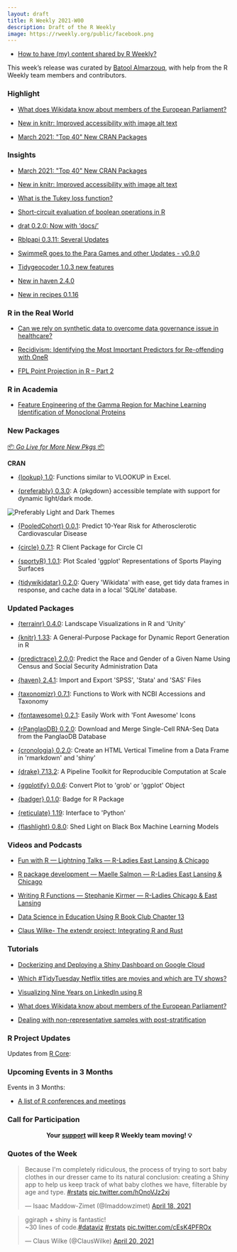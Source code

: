 ```yaml
---
layout: draft
title: R Weekly 2021-W00
description: Draft of the R Weekly
image: https://rweekly.org/public/facebook.png
---
```



+ [How to have (my) content shared by R Weekly?](https://github.com/rweekly/rweekly.org#how-to-have-my-content-shared-by-r-weekly)

This week’s release was curated by [Batool Almarzouq](https://github.com/BatoolMM), with help from the R Weekly team members and contributors.



###  Highlight

+ [What does Wikidata know about members of the European Parliament?](https://medium.com/european-data-journalism-network/a-new-r-package-for-exploring-the-wealth-of-information-stored-by-wikidata-fe85e82b6440)

+ [New in knitr: Improved accessibility with image alt text](https://blog.rstudio.com/2021/04/20/knitr-fig-alt/)

+ [March 2021: "Top 40" New CRAN Packages](https://rviews.rstudio.com/2021/04/22/march-2021-top-40-new-cran-packages/)


### Insights


+ [March 2021: "Top 40" New CRAN Packages](https://rviews.rstudio.com/2021/04/22/march-2021-top-40-new-cran-packages/)

+ [New in knitr: Improved accessibility with image alt text](https://blog.rstudio.com/2021/04/20/knitr-fig-alt/)

+ [What is the Tukey loss function?](https://statisticaloddsandends.wordpress.com/2021/04/23/what-is-the-tukey-loss-function/)

+ [Short-circuit evaluation of boolean operations in R       ](https://r-critique.com/short-circuit-evaluation)

+ [drat 0.2.0: Now with ‘docs/’](http://dirk.eddelbuettel.com/blog/2021/04/22#drat_0.2.0)

+ [Rblpapi 0.3.11: Several Updates](http://dirk.eddelbuettel.com/blog/2021/04/20#rblpapi_0.3.11)

+ [SwimmeR goes to the Para Games and other Updates - v0.9.0](https://pilgrim.netlify.app/post/2021-04-20-swimmer-goes-to-the-para-games-and-other-updates-v-0-9-0/)

+ [Tidygeocoder 1.0.3 new features](https://jessecambon.github.io/2021/04/19/tidygeocoder-1-0-3.html)

+ [New in haven 2.4.0](https://www.tidyverse.org/blog/2021/04/haven-2-4-0/)

+ [New in recipes 0.1.16](https://www.tidyverse.org/blog/2021/04/recipes-0-1-16/)


### R in the Real World

+ [Can we rely on synthetic data to overcome data governance issue in healthcare?](https://nhsrcommunity.com/blog/can-we-rely-on-synthetic-data-to-overcome-data-governance-issue-in-healthcare/)

+ [Recidivism: Identifying the Most Important Predictors for Re-offending with OneR](https://blog.ephorie.de/recidivism-identifying-the-most-important-predictors-for-re-offending-with-oner)

+ [FPL Point Projection in R – Part 2](https://theparttimeanalyst.com/2021/04/22/fpl-point-projection-in-r-part-2/)


###  R in Academia

+ [Feature Engineering of the Gamma Region for Machine Learning Identification of Monoclonal Proteins](https://labrtorian.com/2021/04/21/feature-engineering-of-the-gamma-region-for-machine-learning-identification-of-monoclonal-proteins/)


###  New Packages

<p class="added-hostname"><a href="https://rweekly.org/live" target="_blank" class="externalLink">📦 <i>Go Live for More New Pkgs</i> 📦</a></p>

**CRAN**

+ [{lookup} 1.0](https://kwstat.github.io/lookup/): Functions similar to VLOOKUP in Excel.

+ [{preferably} 0.3.0](http://preferably.amirmasoudabdol.name): A {pkgdown} accessible template with support for dynamic light/dark mode.

![Preferably Light and Dark Themes](https://raw.githubusercontent.com/amirmasoudabdol/preferably/main/man/figures/comparison.png)

+ [{PooledCohort} 0.0.1](https://cran.r-project.org/package=PooledCohort): Predict 10-Year Risk for Atherosclerotic Cardiovascular Disease

+ [{circle} 0.7.1](https://cran.r-project.org/package=circle): R Client Package for Circle CI

+ [{sportyR} 1.0.1](https://cran.r-project.org/package=sportyR): Plot Scaled 'ggplot' Representations of Sports Playing Surfaces

+ [{tidywikidatar} 0.2.0](https://edjnet.github.io/tidywikidatar/): Query 'Wikidata' with ease, get tidy data frames in response, and cache data in a local 'SQLite' database.


### Updated Packages

+ [{terrainr} 0.4.0](https://cran.r-project.org/package=terrainr): Landscape Visualizations in R and 'Unity'

+ [{knitr} 1.33](https://cran.r-project.org/package=knitr): A General-Purpose Package for Dynamic Report Generation in R

+ [{predictrace} 2.0.0](https://cran.r-project.org/package=predictrace): Predict the Race and Gender of a Given Name Using Census and
Social Security Administration Data

+ [{haven} 2.4.1](https://cran.r-project.org/package=haven): Import and Export 'SPSS', 'Stata' and 'SAS' Files

+ [{taxonomizr} 0.7.1](https://cran.r-project.org/package=taxonomizr): Functions to Work with NCBI Accessions and Taxonomy

+ [{fontawesome} 0.2.1](https://cran.r-project.org/package=fontawesome): Easily Work with 'Font Awesome' Icons

+ [{rPanglaoDB} 0.2.0](https://cran.r-project.org/package=rPanglaoDB): Download and Merge Single-Cell RNA-Seq Data from the PanglaoDB
Database

+ [{cronologia} 0.2.0](https://cran.r-project.org/package=cronologia): Create an HTML Vertical Timeline from a Data Frame in
'rmarkdown' and 'shiny'

+ [{drake} 7.13.2](https://cran.r-project.org/package=drake): A Pipeline Toolkit for Reproducible Computation at Scale

+ [{ggplotify} 0.0.6](https://cran.r-project.org/package=ggplotify): Convert Plot to 'grob' or 'ggplot' Object

+ [{badger} 0.1.0](https://cran.r-project.org/package=badger): Badge for R Package

+ [{reticulate} 1.19](https://cran.r-project.org/package=reticulate): Interface to 'Python'

+ [{flashlight} 0.8.0](https://cran.r-project.org/package=flashlight): Shed Light on Black Box Machine Learning Models


###  Videos and Podcasts

+ [Fun with R — Lightning Talks — R-Ladies East Lansing & Chicago](https://www.youtube.com/watch?v=TKTC-tY87lg)

+ [R package development — Maelle Salmon — R-Ladies East Lansing & Chicago](https://www.youtube.com/watch?v=IlWMkz769B4)

+ [Writing R Functions — Stephanie Kirmer — R-Ladies Chicago & East Lansing](https://www.youtube.com/watch?v=TCIMT6l53tQ)

+ [Data Science in Education Using R Book Club Chapter 13](https://www.youtube.com/watch?v=mkw55WuyP9w)

+ [Claus Wilke- The extendr project: Integrating R and Rust](https://www.youtube.com/watch?v=EX7YG2pmcC8)


###  Tutorials

+ [Dockerizing and Deploying a Shiny Dashboard on Google Cloud](https://towardsdatascience.com/dockerizing-and-deploying-a-shiny-dashboard-on-google-cloud-a990ceb3c33a?sk=b9b9dfa78fef6f349851a82990662034)

+ [Which #TidyTuesday Netflix titles are movies and which are TV shows?](https://juliasilge.com/blog/netflix-titles/)

+ [Visualizing Nine Years on LinkedIn using R](https://towardsdatascience.com/nine-years-on-linkedin-in-data-b34047c77223)

+ [What does Wikidata know about members of the European Parliament?](https://medium.com/european-data-journalism-network/a-new-r-package-for-exploring-the-wealth-of-information-stored-by-wikidata-fe85e82b6440)

+ [Dealing with non-representative samples with post-stratification](https://www.brodrigues.co/blog/2021-04-17-post_strat/)


<!--<div class="post-more-begin></div><div class="post-more-end"></div>-->

###  R Project Updates

Updates from [R Core](http://developer.r-project.org/blosxom.cgi/R-devel/NEWS):


###  Upcoming Events in 3 Months

Events in 3 Months:


+ [A list of R conferences and meetings](https://jumpingrivers.github.io/meetingsR/virtual-events.html)


###  Call for Participation


<p class="hide-support added-hostname support-rweekly" style="text-align: center;font-weight: bold;">Your <a class="non-visited externalLink" href="https://www.patreon.com/rweekly" onclick="pas(this)">support</a> will keep R Weekly team moving! 💡</p>

###  Quotes of the Week

<blockquote class="twitter-tweet"><p lang="en" dir="ltr">Because I&#39;m completely ridiculous, the process of trying to sort baby clothes in our dresser came to its natural conclusion: creating a Shiny app to help us keep track of what baby clothes we have, filterable by age and type. <a href="https://twitter.com/hashtag/rstats?src=hash&amp;ref_src=twsrc%5Etfw">#rstats</a> <a href="https://t.co/hOnoVJz2xj">pic.twitter.com/hOnoVJz2xj</a></p>&mdash; Isaac Maddow-Zimet (@Imaddowzimet) <a href="https://twitter.com/Imaddowzimet/status/1383820788692701198?ref_src=twsrc%5Etfw">April 18, 2021</a></blockquote> <script async src="https://platform.twitter.com/widgets.js" charset="utf-8"></script>

<blockquote class="twitter-tweet"><p lang="en" dir="ltr">ggiraph + shiny is fantastic!<br>~30 lines of code.<a href="https://twitter.com/hashtag/dataviz?src=hash&amp;ref_src=twsrc%5Etfw">#dataviz</a> <a href="https://twitter.com/hashtag/rstats?src=hash&amp;ref_src=twsrc%5Etfw">#rstats</a> <a href="https://t.co/cEsK4PFROx">pic.twitter.com/cEsK4PFROx</a></p>&mdash; Claus Wilke (@ClausWilke) <a href="https://twitter.com/ClausWilke/status/1384586078288416768?ref_src=twsrc%5Etfw">April 20, 2021</a></blockquote> <script async src="https://platform.twitter.com/widgets.js" charset="utf-8"></script>


